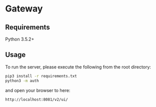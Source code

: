 # Gateway

## Requirements

Python 3.5.2+

## Usage

To run the server, please execute the following from the root directory:

```bash
pip3 install -r requirements.txt
python3 -m auth
```

and open your browser to here:

```bash
http://localhost:8081/v2/ui/
```
